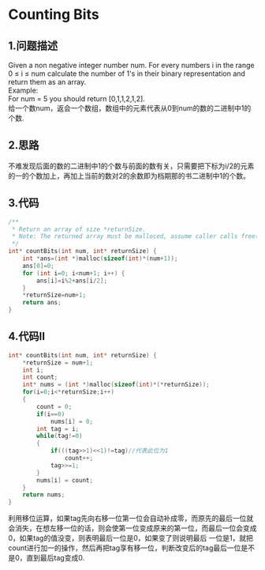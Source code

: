 Counting Bits
===

1.问题描述
---

Given a non negative integer number num. For every numbers i in the range 0 ≤ i ≤ num calculate the number of 1's in their binary representation and return them as an array.<br> 
Example:<br>
For num = 5 you should return [0,1,1,2,1,2].<br>
给一个数num，返会一个数组，数组中的元素代表从0到num的数的二进制中1的个数.

2.思路
---

不难发现后面的数的二进制中1的个数与前面的数有关，只需要把下标为i/2的元素的一的个数加上，再加上当前的数对2的余数即为档期那的书二进制中1的个数。

3.代码
---

```c
/**
 * Return an array of size *returnSize.
 * Note: The returned array must be malloced, assume caller calls free().
 */
int* countBits(int num, int* returnSize) {
    int *ans=(int *)malloc(sizeof(int)*(num+1));
    ans[0]=0;
    for (int i=0; i<num+1; i++) {
        ans[i]=i%2+ans[i/2];
    }
    *returnSize=num+1;
    return ans;
}
```

4.代码II
---

```c
int* countBits(int num, int* returnSize) {
    *returnSize = num+1;
    int i;
    int count;
    int* nums = (int *)malloc(sizeof(int)*(*returnSize));
    for(i=0;i<*returnSize;i++)
    {
        count = 0;
        if(i==0)
            nums[i] = 0;
        int tag = i;
        while(tag!=0)
        {
            if(((tag>>1)<<1)!=tag)//代表此位为1
                count++;
            tag>>=1;
        }
        nums[i] = count;
    }
    return nums;
}
```
利用移位运算，如果tag先向右移一位第一位会自动补成零，而原先的最后一位就会消失，在想左移一位的话，则会使第一位变成原来的第一位，而最后一位会变成0，如果tag的值没变，则表明最后一位是0，如果变了则说明最后
一位是1，就把count进行加一的操作，然后再把tag享有移一位，判断改变后的tag最后一位是不是0，直到最后tag变成0.

